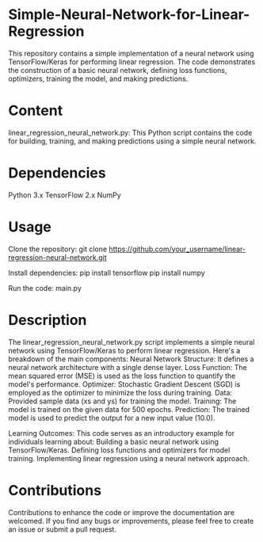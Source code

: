 # Simple-Neural-Network-for-Linear-Regression

  This repository contains a simple implementation of a neural network using TensorFlow/Keras for performing linear regression. The code demonstrates the construction of a basic neural network, defining loss functions,        optimizers, training the model, and making predictions.

# Content

  linear_regression_neural_network.py: This Python script contains the code for building, training, and making predictions using a simple neural network.

# Dependencies

  Python 3.x
  TensorFlow 2.x
  NumPy  

# Usage

  Clone the repository:
  git clone https://github.com/your_username/linear-regression-neural-network.git

  Install dependencies:
  pip install tensorflow 
  pip install numpy

  Run the code:
  main.py

# Description

  The linear_regression_neural_network.py script implements a simple neural network using TensorFlow/Keras to perform linear regression. Here's a breakdown of the main components:
  Neural Network Structure: It defines a neural network architecture with a single dense layer.
  Loss Function: The mean squared error (MSE) is used as the loss function to quantify the model's performance.
  Optimizer: Stochastic Gradient Descent (SGD) is employed as the optimizer to minimize the loss during training.
  Data: Provided sample data (xs and ys) for training the model.
  Training: The model is trained on the given data for 500 epochs.
  Prediction: The trained model is used to predict the output for a new input value (10.0).

  Learning Outcomes:
  This code serves as an introductory example for individuals learning about:
  Building a basic neural network using TensorFlow/Keras.
  Defining loss functions and optimizers for model training.
  Implementing linear regression using a neural network approach.

# Contributions
  Contributions to enhance the code or improve the documentation are welcomed. If you find any bugs or improvements, please feel free to create an issue or submit a pull request.
  
